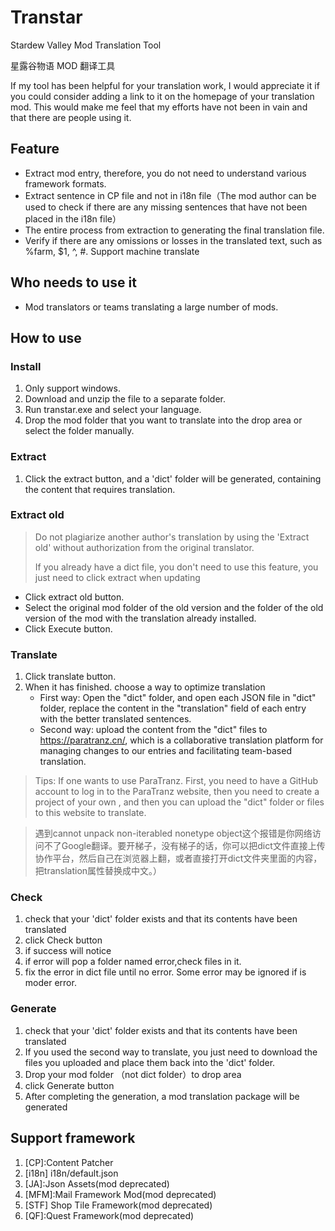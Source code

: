 # Transtar
Stardew Valley Mod Translation Tool

星露谷物语 MOD 翻译工具

If my tool has been helpful for your translation work, I would appreciate it if you could consider adding a link to it on the homepage of your translation mod. This would make me feel that my efforts have not been in vain and that there are people using it.

## Feature

* Extract mod entry, therefore, you do not need to understand various framework formats.
* Extract sentence in CP file and not in i18n file（The mod author can be used to check if there are any missing sentences that have not been placed in the i18n file）
* The entire process from extraction to generating the final translation file.
* Verify if there are any omissions or losses in the translated text, such as %farm, $1, ^, #.
Support machine translate


## Who needs to use it
* Mod translators or teams translating a large number of mods.
## How to use
### Install
1. Only support windows.
2. Download and unzip the file to a separate folder.
3. Run transtar.exe and select your language.
4. Drop the mod folder that you want to translate into the drop area or select the folder manually.

### Extract
1. Click the extract button, and a 'dict' folder will be generated, containing the content that requires translation.

### Extract old
> Do not plagiarize another author's translation by using the 'Extract old' without authorization from the original translator.
> 
> If you already have a dict file, you don't need to use this feature, you just need to click extract when updating
* Click extract old button.
* Select the original mod folder of the old version and the folder of the old version of the mod with the translation already installed.
* Click Execute button.

### Translate
1. Click translate button.
2. When it has finished. choose a way to optimize translation
   * First way: Open the "dict" folder, and open each JSON file in "dict" folder, replace the content in the "translation" field of each entry with the better translated sentences.
   * Second way:  upload the content from the "dict" files to https://paratranz.cn/, which is a collaborative translation platform for managing changes to our entries and facilitating team-based translation.﻿
> Tips:
  If one wants to use ParaTranz. First, you need to have a GitHub account to log in to the ParaTranz website, then you need to create a project of your own , and then you can upload the "dict" folder or files to this website to translate.

> 遇到cannot unpack non-iterabled nonetype object这个报错是你网络访问不了Google翻译。要开梯子，没有梯子的话，你可以把dict文件直接上传协作平台，然后自己在浏览器上翻，或者直接打开dict文件夹里面的内容，把translation属性替换成中文。）

### Check

1. check that your 'dict' folder exists and that its contents have been translated
2. click Check button
3. if success will notice
4. if error will pop a folder named error,check files in it.
5. fix the error in dict file until no error. Some error may be ignored if is moder error.

### Generate
1. check that your 'dict' folder exists and that its contents have been translated
2. If you used the second way to translate, you just need to download the files you uploaded and place them back into the 'dict' folder.
3. Drop your mod folder （not dict folder）to drop area
4. click Generate button
5. After completing the generation, a mod translation package will be generated

## Support framework
1. [CP]:Content Patcher
2. [i18n] i18n/default.json
3. [JA]:Json Assets(mod deprecated)
4. [MFM]:Mail Framework Mod(mod deprecated)
5. [STF] Shop Tile Framework(mod deprecated)
6. [QF]:Quest Framework(mod deprecated)

